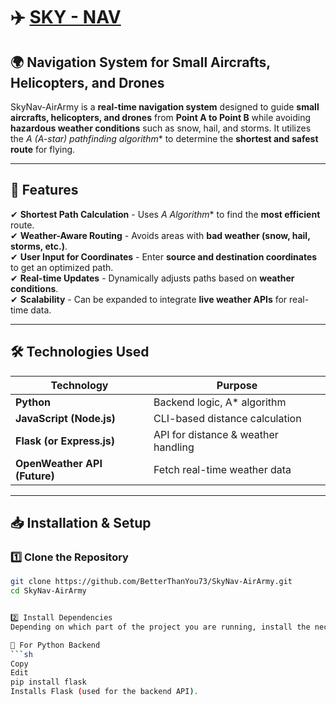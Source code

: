 # ✈️ [SKY - NAV](https://skynav.pythonanywhere.com/)

## 🌍 Navigation System for Small Aircrafts, Helicopters, and Drones

SkyNav-AirArmy is a **real-time navigation system** designed to guide **small aircrafts, helicopters, and drones** from **Point A to Point B** while avoiding **hazardous weather conditions** such as snow, hail, and storms. It utilizes the **A* (A-star) pathfinding algorithm** to determine the **shortest and safest route** for flying.

---

## 🚀 Features
✔ **Shortest Path Calculation** - Uses **A* Algorithm** to find the **most efficient** route.  
✔ **Weather-Aware Routing** - Avoids areas with **bad weather (snow, hail, storms, etc.)**.  
✔ **User Input for Coordinates** - Enter **source and destination coordinates** to get an optimized path.  
✔ **Real-time Updates** - Dynamically adjusts paths based on **weather conditions**.  
✔ **Scalability** - Can be expanded to integrate **live weather APIs** for real-time data.  

---

## 🛠️ Technologies Used
| **Technology** | **Purpose** |
|--------------|------------|
| **Python** | Backend logic, A* algorithm |
| **JavaScript (Node.js)** | CLI-based distance calculation |
| **Flask (or Express.js)** | API for distance & weather handling |
| **OpenWeather API (Future)** | Fetch real-time weather data |

---

## 📥 Installation & Setup

### **1️⃣ Clone the Repository**
```sh
git clone https://github.com/BetterThanYou73/SkyNav-AirArmy.git
cd SkyNav-AirArmy


2️⃣ Install Dependencies
Depending on which part of the project you are running, install the necessary dependencies.

🐍 For Python Backend
```sh
Copy
Edit
pip install flask
Installs Flask (used for the backend API).
